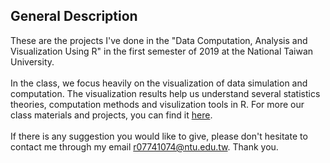 ## General Description
These are the projects I've done in the "Data Computation, Analysis and Visualization Using R" in the first semester of 2019 at the National Taiwan University. <br/>
 <br/>
In the class, we focus heavily on the visualization of data simulation and computation. The visualization results help us understand several statistics theories, computation methods and visulization tools in R. For more our class materials and projects, you can find it [here](http://www.rslabntu.net/courses/data_computation_analysis_and_visualization_using_r).<br/>
<br/>
If there is any suggestion you would like to give, please don't hesitate to contact me through my email r07741074@ntu.edu.tw. Thank you.
